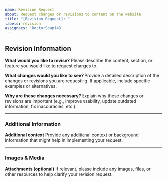 ```yaml
---
name: Revision Request
about: Request changes or revisions to content on the website
title: "[Revision Request]: "
labels: revision
assignees: 'DoctorSoup143'
---
```


## Revision Information
**What would you like to revise?**
Please describe the content, section, or feature you would like to request changes to.

**What changes would you like to see?**
Provide a detailed description of the changes or revisions you are requesting. If applicable, include specific examples or alternatives.

**Why are these changes necessary?**
Explain why these changes or revisions are important (e.g., improve usability, update outdated information, fix inaccuracies, etc.).

---

### Additional Information
**Additional context**
Provide any additional context or background information that might help in implementing your request.

---

### Images & Media
**Attachments (optional)**
If relevant, please include any images, files, or other resources to help clarify your revision request.
